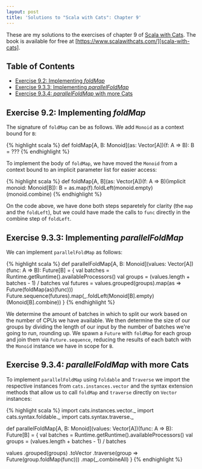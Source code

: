 ```yaml
---
layout: post
title: 'Solutions to "Scala with Cats": Chapter 9'
---
```


These are my solutions to the exercises of chapter 9 of [Scala with
Cats][scala-with-cats]. The book is available for free at
[https://www.scalawithcats.com/][scala-with-cats].

[scala-with-cats]: https://www.scalawithcats.com/

## Table of Contents

- [Exercise 9.2: Implementing _foldMap_](#exercise-92-implementing-foldmap)
- [Exercise 9.3.3: Implementing _parallelFoldMap_](#exercise-933-implementing-parallelfoldmap)
- [Exercise 9.3.4: _parallelFoldMap_ with more Cats](#exercise-934-parallelfoldmap-with-more-cats)

## Exercise 9.2: Implementing _foldMap_

The signature of `foldMap` can be as follows. We add `Monoid` as a context bound
for `B`:

{% highlight scala %}
def foldMap[A, B: Monoid](as: Vector[A])(f: A => B): B = ???
{% endhighlight %}

To implement the body of `foldMap`, we have moved the `Monoid` from a context
bound to an implicit parameter list for easier access:

{% highlight scala %}
def foldMap[A, B](as: Vector[A])(f: A => B)(implicit monoid: Monoid[B]): B =
  as.map(f).foldLeft(monoid.empty)(monoid.combine)
{% endhighlight %}

On the code above, we have done both steps separetely for clarity (the `map` and
the `foldLeft`), but we could have made the calls to `func` directly in the
combine step of `foldLeft`.

## Exercise 9.3.3: Implementing _parallelFoldMap_

We can implement `parallelFoldMap` as follows:

{% highlight scala %}
def parallelFoldMap[A, B: Monoid](values: Vector[A])(func: A => B): Future[B] = {
  val batches = Runtime.getRuntime().availableProcessors()
  val groups = (values.length + batches - 1) / batches
  val futures = values.grouped(groups).map(as => Future(foldMap(as)(func)))
  Future.sequence(futures).map(_.foldLeft(Monoid[B].empty)(Monoid[B].combine))
}
{% endhighlight %}

We determine the amount of batches in which to split our work based on the
number of CPUs we have available. We then determine the size of our groups by
dividing the length of our input by the number of batches we're going to run,
rounding up. We spawn a `Future` with `foldMap` for each group and join them via
`Future.sequence`, reducing the results of each batch with the `Monoid` instance
we have in scope for `B`.

## Exercise 9.3.4: _parallelFoldMap_ with more Cats

To implement `parallelFoldMap` using `Foldable` and `Traverse` we import the
respective instances from `cats.instances.vector` and the syntax extension
methods that allow us to call `foldMap` and `traverse` directly on `Vector`
instances:

{% highlight scala %}
import cats.instances.vector._
import cats.syntax.foldable._
import cats.syntax.traverse._

def parallelFoldMap[A, B: Monoid](values: Vector[A])(func: A => B): Future[B] = {
  val batches = Runtime.getRuntime().availableProcessors()
  val groups = (values.length + batches - 1) / batches

  values
    .grouped(groups)
    .toVector
    .traverse(group => Future(group.foldMap(func)))
    .map(_.combineAll)
}
{% endhighlight %}
